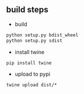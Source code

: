 ## build steps
* build
```python setup.py build
python setup.py bdist_wheel
python setup.py sdist
```

* install twine
```
pip install twine
```
* upload to pypi
```
twine upload dist/*
```
